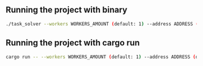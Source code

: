 ## Running the project with binary

```sh
./task_solver --workers WORKERS_AMOUNT (default: 1) --address ADDRESS (default: 127.0.0.1) --port PORT (default: 8080)
```

## Running the project with cargo run

```sh
cargo run -- --workers WORKERS_AMOUNT (default: 1) --address ADDRESS (default: 127.0.0.1) --port PORT (default: 8080)
```
